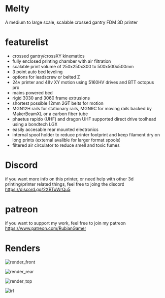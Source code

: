 # Melty
 A medium to large scale, scalable crossed gantry FDM 3D printer 

# featurelist

- crossed gantry/crossXY kinematics
- fully enclosed printing chamber with air filtration
- scalable print volume of 250x250x300 to 500x500x500mm
- 3 point auto bed leveling
- options for leadscrew or belted Z
- 24v printer and 48v XY motion using 5160HV drives and BTT octopus pro
- mains powered bed
- rigid 3030 and 3060 frame extrusions
- shortest possible 12mm 2GT belts for motion
- MGN12H rails for stationary rails, MGN9C for moving rails backed by MakerBeamXL or a carbon fiber tube
- phaetus rapido (UHF) and dragon UHF supported direct drive toolhead using a bondtech LGX
- easily accesable rear mounted electronics
- internal spool holder to reduce printer footprint and keep filament dry on long prints (external avalible for larger format spools)
- filtered air circulator to reduce smell and toxic fumes

# Discord

if you want more info on this printer, or need help with other 3d printing/printer related things, feel free to joing the discord
https://discord.gg/2XBTuWrQu5

# patreon

if you want to support my work, feel free to join my patreon
https://www.patreon.com/RubianGamer

# Renders

![render_front](https://cdn.discordapp.com/attachments/1006560886602862594/1006979833244422164/melty.png?raw=true)

![render_rear](https://cdn.discordapp.com/attachments/1006560886602862594/1006979832007118949/melty_back.png?raw=true)

![render_top](https://cdn.discordapp.com/attachments/1006560886602862594/1006979832829181982/melty_top.png?raw=true)

![irl](https://cdn.discordapp.com/attachments/1006560886602862594/1006982220889739334/IMG_20220810_194426.jpg?raw=true)
